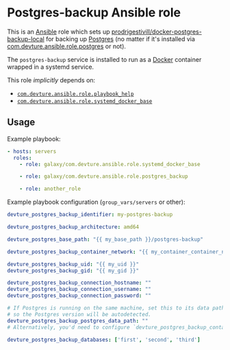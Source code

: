 # Postgres-backup Ansible role

This is an [Ansible](https://www.ansible.com/) role which sets up [prodrigestivill/docker-postgres-backup-local](https://github.com/prodrigestivill/docker-postgres-backup-local) for backing up [Postgres](https://www.postgresql.org/) (no matter if it's installed via [com.devture.ansible.role.postgres](https://github.com/devture/com.devture.ansible.role.postgres/) or not).

The `postgres-backup` service is installed to run as a [Docker](https://www.docker.com/) container wrapped in a systemd service.

This role *implicitly* depends on:

- [`com.devture.ansible.role.playbook_help`](https://github.com/devture/com.devture.ansible.role.playbook_help)
- [`com.devture.ansible.role.systemd_docker_base`](https://github.com/devture/com.devture.ansible.role.systemd_docker_base)


## Usage

Example playbook:

```yaml
- hosts: servers
  roles:
    - role: galaxy/com.devture.ansible.role.systemd_docker_base

    - role: galaxy/com.devture.ansible.role.postgres_backup

    - role: another_role
```

Example playbook configuration (`group_vars/servers` or other):

```yaml
devture_postgres_backup_identifier: my-postgres-backup

devture_postgres_backup_architecture: amd64

devture_postgres_base_path: "{{ my_base_path }}/postgres-backup"

devture_postgres_backup_container_network: "{{ my_container_container_network }}"

devture_postgres_backup_uid: "{{ my_uid }}"
devture_postgres_backup_gid: "{{ my_gid }}"

devture_postgres_backup_connection_hostname: ""
devture_postgres_backup_connection_username: ""
devture_postgres_backup_connection_password: ""

# If Postgres is running on the same machine, set this to its data path,
# so the Postgres version will be autodetected.
devture_postgres_backup_postgres_data_path: ""
# Alternatively, you'd need to configure `devture_postgres_backup_container_image_to_use`.

devture_postgres_backup_databases: ['first', 'second', 'third']
```

